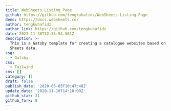 ```yaml
---
title: WebSheets Listing Page
github: https://github.com/tengkuhafidz/WebSheets-Listing-Page
demo: https://docs.websheets.co/
author: tengkuhafidz
author_link: https://github.com/tengkuhafidz
date: 2023-11-30T12:35:54.501Z
description: >-
  This is a Gatsby template for creating a catalogue websites based on Google
  Sheets data.
ssg:
  - Gatsby
css:
  - Tailwind
cms: []
category: []
draft: false
publish_date: '2020-05-03T10:47:48Z'
update_date: '2020-11-10T14:10:00Z'
github_star: 31
github_fork: 8
---
```

